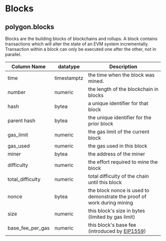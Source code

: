 # Blocks

## polygon.blocks

Blocks are the building blocks of blockchains and rollups. A block contains transactions which will alter the state of an EVM system incrementally. Transaction within a block can only be executed one after the other, not in parallel.

| **Column Name**     | **datatype** | **Description**                                                                          |
| ------------------- | ------------ | ---------------------------------------------------------------------------------------- |
| time                | timestamptz  | the time when the block was mined.                                                       |
| number              | numeric      | the length of the blockchain in blocks                                                   |
| hash                | bytea        | a unique identifier for that block                                                       |
| parent hash         | bytea        | the unique identifier for the prior block                                                |
| gas\_limit          | numeric      | the gas limit of the current block                                                       |
| gas\_used           | numeric      | the gas used in this block                                                               |
| miner               | bytea        | the address of the miner                                                                 |
| difficulty          | numeric      | the effort required to mine the block                                                    |
| total\_difficulty   | numeric      | total difficulty of the chain until this block                                           |
| nonce               | bytea        | the block nonce is used to demonstrate the proof of work during mining                   |
| size                | numeric      | this block's size in bytes (limited by gas limit)                                        |
| base\_fee\_per\_gas | numeric      | this block's base fee (introduced by [EIP1559](https://eips.ethereum.org/EIPS/eip-1559)) |

